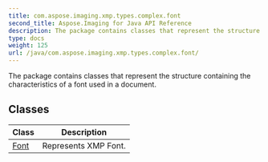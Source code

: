```yaml
---
title: com.aspose.imaging.xmp.types.complex.font
second_title: Aspose.Imaging for Java API Reference
description: The package contains classes that represent the structure containing the characteristics of a font used in a document.
type: docs
weight: 125
url: /java/com.aspose.imaging.xmp.types.complex.font/
---
```


The package contains classes that represent the structure containing the characteristics of a font used in a document.


## Classes

| Class | Description |
| --- | --- |
| [Font](../com.aspose.imaging.xmp.types.complex.font/font) | Represents XMP Font. |
